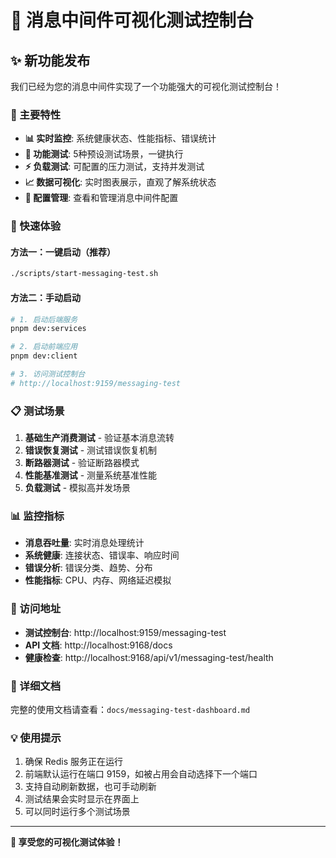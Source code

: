 # 🎯 消息中间件可视化测试控制台

## ✨ 新功能发布

我们已经为您的消息中间件实现了一个功能强大的可视化测试控制台！

### 🌟 主要特性

- **📊 实时监控**: 系统健康状态、性能指标、错误统计
- **🧪 功能测试**: 5种预设测试场景，一键执行
- **⚡ 负载测试**: 可配置的压力测试，支持并发测试
- **📈 数据可视化**: 实时图表展示，直观了解系统状态
- **🔧 配置管理**: 查看和管理消息中间件配置

### 🚀 快速体验

#### 方法一：一键启动（推荐）
```bash
./scripts/start-messaging-test.sh
```

#### 方法二：手动启动
```bash
# 1. 启动后端服务
pnpm dev:services

# 2. 启动前端应用
pnpm dev:client

# 3. 访问测试控制台
# http://localhost:9159/messaging-test
```

### 📋 测试场景

1. **基础生产消费测试** - 验证基本消息流转
2. **错误恢复测试** - 测试错误恢复机制
3. **断路器测试** - 验证断路器模式
4. **性能基准测试** - 测量系统基准性能
5. **负载测试** - 模拟高并发场景

### 📊 监控指标

- **消息吞吐量**: 实时消息处理统计
- **系统健康**: 连接状态、错误率、响应时间
- **错误分析**: 错误分类、趋势、分布
- **性能指标**: CPU、内存、网络延迟模拟

### 🔗 访问地址

- **测试控制台**: http://localhost:9159/messaging-test
- **API 文档**: http://localhost:9168/docs
- **健康检查**: http://localhost:9168/api/v1/messaging-test/health

### 📖 详细文档

完整的使用文档请查看：`docs/messaging-test-dashboard.md`

### 💡 使用提示

1. 确保 Redis 服务正在运行
2. 前端默认运行在端口 9159，如被占用会自动选择下一个端口
3. 支持自动刷新数据，也可手动刷新
4. 测试结果会实时显示在界面上
5. 可以同时运行多个测试场景

---

**🎉 享受您的可视化测试体验！**